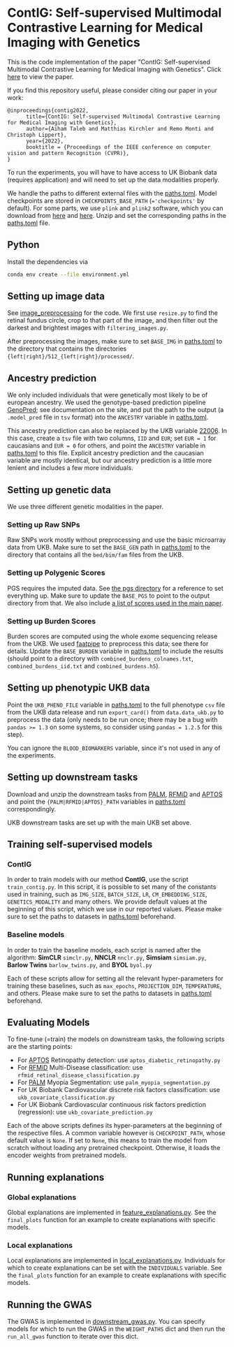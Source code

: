 # ContIG: Self-supervised Multimodal Contrastive Learning for Medical Imaging with Genetics

This is the code implementation of the paper "ContIG: Self-supervised Multimodal Contrastive Learning for Medical Imaging with Genetics". 
Click [here](https://openaccess.thecvf.com/content/CVPR2022/html/Taleb_ContIG_Self-Supervised_Multimodal_Contrastive_Learning_for_Medical_Imaging_With_Genetics_CVPR_2022_paper.html) to view the paper.

If you find this repository useful, please consider citing our paper in your work:
```
@inproceedings{contig2022,
      title={ContIG: Self-supervised Multimodal Contrastive Learning for Medical Imaging with Genetics}, 
      author={Aiham Taleb and Matthias Kirchler and Remo Monti and Christoph Lippert},
      year={2022},
      booktitle = {Proceedings of the IEEE conference on computer vision and pattern Recognition (CVPR)},
}
```

To run the experiments, you will have to have access to UK Biobank data (requires application) and will need to set up the data modalities properly.

We handle the paths to different external files with the [paths.toml](paths.toml).
Model checkpoints are stored in `CHECKPOINTS_BASE_PATH` (`='checkpoints'` by default).
For some parts, we use `plink` and `plink2` software, which you can download from [here](https://www.cog-genomics.org/plink/1.9/) and [here](https://www.cog-genomics.org/plink/2.0/). Unzip and set the corresponding paths in the [paths.toml](paths.toml) file.

## Python

Install the dependencies via
```bash
conda env create --file environment.yml
```

## Setting up image data

See [image_preprocessing](image_preprocessing) for the code. We first use `resize.py` to find the retinal fundus circle, crop to that part of the image, and then filter out the darkest and brightest images with `filtering_images.py`.

After preprocessing the images, make sure to set `BASE_IMG` in [paths.toml](paths.toml) to the directory that contains the directories `{left|right}/512_{left|right}/processed/`.

## Ancestry prediction

We only included individuals that were genetically most likely to be of european ancestry. We used the genotype-based prediction pipeline [GenoPred](https://github.com/opain/GenoPred); see documentation on the site, and put the path to the output (a `.model_pred` file in `tsv` format) into the `ANCESTRY` variable in [paths.toml](paths.toml).

This ancestry prediction can also be replaced by the UKB variable [22006](https://biobank.ctsu.ox.ac.uk/crystal/field.cgi?id=22006). In this case, create a `tsv` file with two columns, `IID` and `EUR`; set `EUR = 1` for caucasians and `EUR = 0` for others, and point the `ANCESTRY` variable in [paths.toml](paths.toml) to this file.
Explicit ancestry prediction and the caucasian variable are mostly identical, but our ancestry prediction is a little more lenient and includes a few more individuals.

## Setting up genetic data

We use three different genetic modalities in the paper.


### Setting up Raw SNPs

Raw SNPs work mostly without preprocessing and use the basic microarray data from UKB. Make sure to set the `BASE_GEN` path in [paths.toml](paths.toml) to the directory that contains all the `bed/bim/fam` files from the UKB.

### Setting up Polygenic Scores

PGS requires the imputed data. See [the pgs directory](pgs) for a reference to set everything up. Make sure to update the `BASE_PGS` to point to the output directory from that. 
We also include [a list of scores used in the main paper](pgs_traits.csv).

### Setting up Burden Scores

Burden scores are computed using the whole exome sequencing release from the UKB. We used [faatpipe](https://github.com/HealthML/faatpipe) to preprocess this data; see there for details. Update the `BASE_BURDEN` variable in [paths.toml](paths.toml) to include the results (should point to a directory with `combined_burdens_colnames.txt`, `combined_burdens_iid.txt` and `combined_burdens.h5`).

## Setting up phenotypic UKB data

Point the `UKB_PHENO_FILE` variable in [paths.toml](paths.toml) to the full phenotype `csv` file from the UKB data release and run `export_card()` from `data.data_ukb.py` to preprocess the data (only needs to be run once; there may be a bug with `pandas >= 1.3` on some systems, so consider using `pandas = 1.2.5` for this step).

You can ignore the `BLOOD_BIOMARKERS` variable, since it's not used in any of the experiments.

## Setting up downstream tasks

Download and unzip the downstream tasks from [PALM](http://ai.baidu.com/broad/download), [RFMiD](https://ieee-dataport.org/open-access/retinal-fundus-multi-disease-image-dataset-rfmid) and [APTOS](https://www.kaggle.com/c/aptos2019-blindness-detection/data) and point the `{PALM|RFMID|APTOS}_PATH` variables in [paths.toml](paths.toml) correspondingly.

UKB downstream tasks are set up with the main UKB set above.

## Training self-supervised models
### ContIG
In order to train models with our method **ContIG**, use the script `train_contig.py`. In this script, it is possible to set many of the constants used in training, such as `IMG_SIZE`, `BATCH_SIZE`, `LR`, `CM_EMBEDDING_SIZE`, `GENETICS_MODALITY` and many others. We provide default values at the beginning of this script, which we use in our reported values. Please make sure to set the paths to datasets in [paths.toml](paths.toml) beforehand. 

### Baseline models
In order to train the baseline models, each script is named after the algorithm: **SimCLR** `simclr.py`, **NNCLR** `nnclr.py`, **Simsiam** `simsiam.py`, **Barlow Twins** `barlow_twins.py`, and **BYOL** `byol.py`

Each of these scripts allow for setting all the relevant hyper-parameters for training these baselines, such as `max_epochs`, `PROJECTION_DIM`, `TEMPERATURE`, and others.  Please make sure to set the paths to datasets in [paths.toml](paths.toml) beforehand. 

## Evaluating Models
To fine-tune (=train) the models on downstream tasks, the following scripts are the starting points:
* For [APTOS](https://www.kaggle.com/c/aptos2019-blindness-detection/data) Retinopathy detection: use `aptos_diabetic_retinopathy.py` 
* For [RFMiD](https://ieee-dataport.org/open-access/retinal-fundus-multi-disease-image-dataset-rfmid) Multi-Disease classification: use `rfmid_retinal_disease_classification.py`
* For [PALM](https://palm.grand-challenge.org/) Myopia Segmentation: use `palm_myopia_segmentation.py`
* For UK Biobank Cardiovascular discrete risk factors classification: use `ukb_covariate_classification.py`
* For UK Biobank Cardiovascular continuous risk factors prediction (regression): use `ukb_covariate_prediction.py`

Each of the above scripts defines its hyper-parameters at the beginning of the respective files. A common variable however is `CHECKPOINT_PATH`, whose default value is `None`. If set to `None`, this means to train the model from scratch without loading any pretrained checkpoint. Otherwise, it loads the encoder weights from pretrained models.

## Running explanations

### Global explanations
Global explanations are implemented in [feature_explanations.py](feature_explanations.py). See the `final_plots` function for an example to create explanations with specific models.

### Local explanations
Local explanations are implemented in [local_explanations.py](local_explanations.py). Individuals for which to create explanations can be set with the `INDIVIDUALS` variable. See the `final_plots` function for an example to create explanations with specific models.


## Running the GWAS
The GWAS is  implemented in [downstream_gwas.py](downstream_gwas.py). You can specify models for which to run the GWAS in the `WEIGHT_PATHS` dict and then run the `run_all_gwas` function to iterate over this dict.

